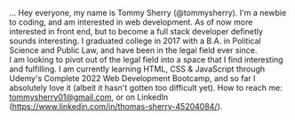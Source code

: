 ...
Hey everyone, my name is Tommy Sherry (@tommysherry). 
I'm a newbie to coding, and am interested in web development.  As of now more interested in front end, but to become a full stack developer definetly sounds interesting. 
I graduated college in 2017 with a B.A. in Political Science and Public Law, and have been in the legal field ever since.  
I am looking to pivot out of the legal field into a space that I find interesting and fulfilling.
I am currently learning HTML, CSS & JavaScript through Udemy's Complete 2022 Web Development Bootcamp, and so far I absolutely love it (albeit it hasn't gotten too difficult yet).
How to reach me: tommysherry01@gmail.com, or on LinkedIn (https://www.linkedin.com/in/thomas-sherry-45204084/). 
<!---
tommysherry/tommysherry is a ✨ special ✨ repository because its `README.md` (this file) appears on your GitHub profile.
You can click the Preview link to take a look at your changes.
--->
